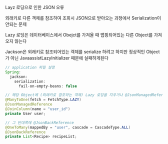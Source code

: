 Layz 로딩으로 인한 JSON 오류

외래키로 다른 객체를 참조하여 조회시 JSON으로 받아오는 과정에서 Serialization이 안되는 문제

Lazy 로딩은 데이터베이스에서 Obejct를 가져올 때 맵핑되어있는 다른 Object를 가져오지 않는다

Jackson은 외래키로 참조되어있는 객체를 serialize 하려고 하지만 정상적인 Object가 아닌 JavaassistLazyInitializer 때문에 실패하게된다

```java
// application 파일 설정
Spring:
  jackson:
    serialization:
      fail-on-empty-beans: false

// 해당 Object에 (외래키로 참조하는 객체) Lazy 로딩을 지우거나 @JsonManagedReference
@ManyToOne(fetch = FetchType.LAZY)
@JsonManagedReference
@JoinColumn(name = "user_id")
private User user;

// 그 반대쪽에 @JsonBackReference
@OneToMany(mappedBy = "user", cascade = CascadeType.ALL)
@JsonBackReference
private List<Recipe> recipeList;
```

